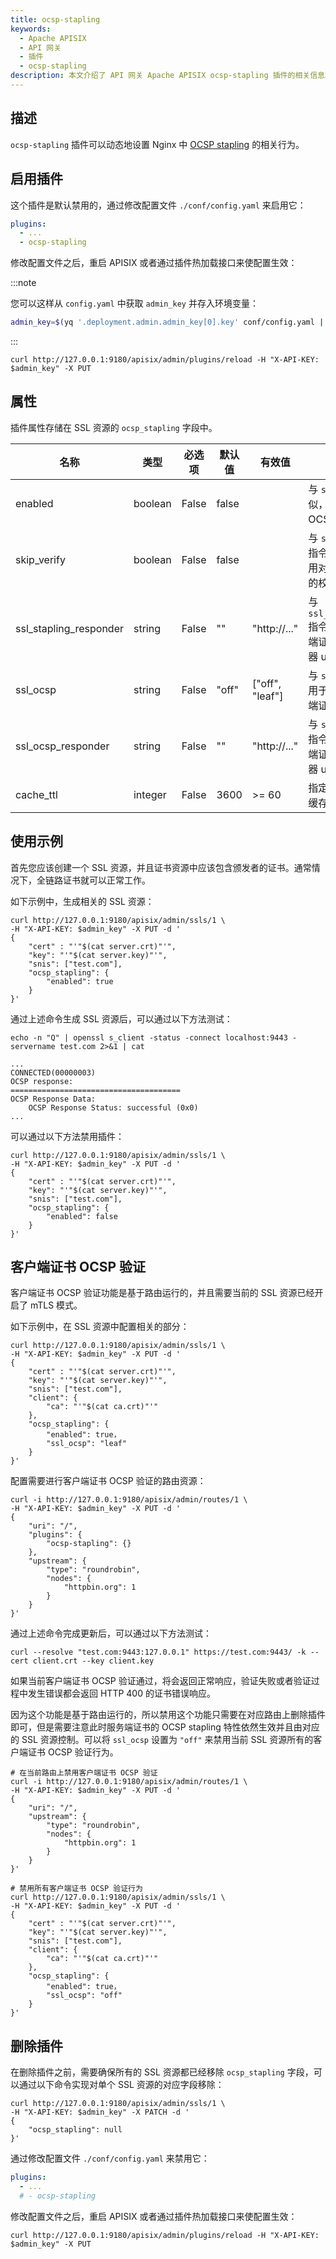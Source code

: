 ```yaml
---
title: ocsp-stapling
keywords:
  - Apache APISIX
  - API 网关
  - 插件
  - ocsp-stapling
description: 本文介绍了 API 网关 Apache APISIX ocsp-stapling 插件的相关信息。
---
```


<!--
#
# Licensed to the Apache Software Foundation (ASF) under one or more
# contributor license agreements.  See the NOTICE file distributed with
# this work for additional information regarding copyright ownership.
# The ASF licenses this file to You under the Apache License, Version 2.0
# (the "License"); you may not use this file except in compliance with
# the License.  You may obtain a copy of the License at
#
#     http://www.apache.org/licenses/LICENSE-2.0
#
# Unless required by applicable law or agreed to in writing, software
# distributed under the License is distributed on an "AS IS" BASIS,
# WITHOUT WARRANTIES OR CONDITIONS OF ANY KIND, either express or implied.
# See the License for the specific language governing permissions and
# limitations under the License.
#
-->

## 描述

`ocsp-stapling` 插件可以动态地设置 Nginx 中 [OCSP stapling](https://nginx.org/en/docs/http/ngx_http_ssl_module.html#ssl_stapling) 的相关行为。

## 启用插件

这个插件是默认禁用的，通过修改配置文件 `./conf/config.yaml` 来启用它：

```yaml
plugins:
  - ...
  - ocsp-stapling
```

修改配置文件之后，重启 APISIX 或者通过插件热加载接口来使配置生效：

:::note

您可以这样从 `config.yaml` 中获取 `admin_key` 并存入环境变量：

```bash
admin_key=$(yq '.deployment.admin.admin_key[0].key' conf/config.yaml | sed 's/"//g')
```

:::

```shell
curl http://127.0.0.1:9180/apisix/admin/plugins/reload -H "X-API-KEY: $admin_key" -X PUT
```

## 属性

插件属性存储在 SSL 资源的 `ocsp_stapling` 字段中。

| 名称           | 类型                 | 必选项   | 默认值          | 有效值       | 描述                                                                  |
|----------------|----------------------|----------|---------------|--------------|-----------------------------------------------------------------------|
| enabled        | boolean              | False    | false         |              | 与 `ssl_stapling` 指令类似，用于启用或禁用 OCSP stapling 特性            |
| skip_verify    | boolean              | False    | false         |              | 与 `ssl_stapling_verify` 指令类似，用于启用或禁用对于 OCSP 响应结果的校验 |
| ssl_stapling_responder | string       | False    | ""            |"http://..."  | 与 `ssl_stapling_responder` 指令类似，用于覆写服务端证书中的 OCSP 响应器 url 地址 |
| ssl_ocsp    | string                  | False    | "off"         |["off", "leaf"]| 与 `ssl_ocsp` 指令类似，用于启用或禁用对于客户端证书的 OCSP 验证 |
| ssl_ocsp_responder        | string    | False    | ""            |"http://..."  | 与 `ssl_ocsp_responder` 指令类似，用于覆写客户端证书中的 OCSP 响应器 url 地址  |
| cache_ttl      | integer              | False    | 3600          | >= 60        | 指定 OCSP 响应结果的缓存时间                                            |

## 使用示例

首先您应该创建一个 SSL 资源，并且证书资源中应该包含颁发者的证书。通常情况下，全链路证书就可以正常工作。

如下示例中，生成相关的 SSL 资源：

```shell
curl http://127.0.0.1:9180/apisix/admin/ssls/1 \
-H "X-API-KEY: $admin_key" -X PUT -d '
{
    "cert" : "'"$(cat server.crt)"'",
    "key": "'"$(cat server.key)"'",
    "snis": ["test.com"],
    "ocsp_stapling": {
        "enabled": true
    }
}'
```

通过上述命令生成 SSL 资源后，可以通过以下方法测试：

```shell
echo -n "Q" | openssl s_client -status -connect localhost:9443 -servername test.com 2>&1 | cat
```

```
...
CONNECTED(00000003)
OCSP response:
======================================
OCSP Response Data:
    OCSP Response Status: successful (0x0)
...
```

可以通过以下方法禁用插件：

```shell
curl http://127.0.0.1:9180/apisix/admin/ssls/1 \
-H "X-API-KEY: $admin_key" -X PUT -d '
{
    "cert" : "'"$(cat server.crt)"'",
    "key": "'"$(cat server.key)"'",
    "snis": ["test.com"],
    "ocsp_stapling": {
        "enabled": false
    }
}'
```

## 客户端证书 OCSP 验证

客户端证书 OCSP 验证功能是基于路由运行的，并且需要当前的 SSL 资源已经开启了 mTLS 模式。

如下示例中，在 SSL 资源中配置相关的部分：

```shell
curl http://127.0.0.1:9180/apisix/admin/ssls/1 \
-H "X-API-KEY: $admin_key" -X PUT -d '
{
    "cert" : "'"$(cat server.crt)"'",
    "key": "'"$(cat server.key)"'",
    "snis": ["test.com"],
    "client": {
        "ca": "'"$(cat ca.crt)"'"
    },
    "ocsp_stapling": {
        "enabled": true，
        "ssl_ocsp": "leaf"
    }
}'
```

配置需要进行客户端证书 OCSP 验证的路由资源：

```shell
curl -i http://127.0.0.1:9180/apisix/admin/routes/1 \
-H "X-API-KEY: $admin_key" -X PUT -d '
{
    "uri": "/",
    "plugins": {
        "ocsp-stapling": {}
    },
    "upstream": {
        "type": "roundrobin",
        "nodes": {
            "httpbin.org": 1
        }
    }
}'
```

通过上述命令完成更新后，可以通过以下方法测试：

```shell
curl --resolve "test.com:9443:127.0.0.1" https://test.com:9443/ -k --cert client.crt --key client.key
```

如果当前客户端证书 OCSP 验证通过，将会返回正常响应，验证失败或者验证过程中发生错误都会返回 HTTP 400 的证书错误响应。

因为这个功能是基于路由运行的，所以禁用这个功能只需要在对应路由上删除插件即可，但是需要注意此时服务端证书的 OCSP stapling 特性依然生效并且由对应的 SSL 资源控制。可以将 `ssl_ocsp` 设置为 `"off"` 来禁用当前 SSL 资源所有的客户端证书 OCSP 验证行为。

```shell
# 在当前路由上禁用客户端证书 OCSP 验证
curl -i http://127.0.0.1:9180/apisix/admin/routes/1 \
-H "X-API-KEY: $admin_key" -X PUT -d '
{
    "uri": "/",
    "upstream": {
        "type": "roundrobin",
        "nodes": {
            "httpbin.org": 1
        }
    }
}'

# 禁用所有客户端证书 OCSP 验证行为
curl http://127.0.0.1:9180/apisix/admin/ssls/1 \
-H "X-API-KEY: $admin_key" -X PUT -d '
{
    "cert" : "'"$(cat server.crt)"'",
    "key": "'"$(cat server.key)"'",
    "snis": ["test.com"],
    "client": {
        "ca": "'"$(cat ca.crt)"'"
    },
    "ocsp_stapling": {
        "enabled": true，
        "ssl_ocsp": "off"
    }
}'
```

## 删除插件

在删除插件之前，需要确保所有的 SSL 资源都已经移除 `ocsp_stapling` 字段，可以通过以下命令实现对单个 SSL 资源的对应字段移除：

```shell
curl http://127.0.0.1:9180/apisix/admin/ssls/1 \
-H "X-API-KEY: $admin_key" -X PATCH -d '
{
    "ocsp_stapling": null
}'
```

通过修改配置文件 `./conf/config.yaml` 来禁用它：

```yaml
plugins:
  - ...
  # - ocsp-stapling
```

修改配置文件之后，重启 APISIX 或者通过插件热加载接口来使配置生效：

```shell
curl http://127.0.0.1:9180/apisix/admin/plugins/reload -H "X-API-KEY: $admin_key" -X PUT
```
